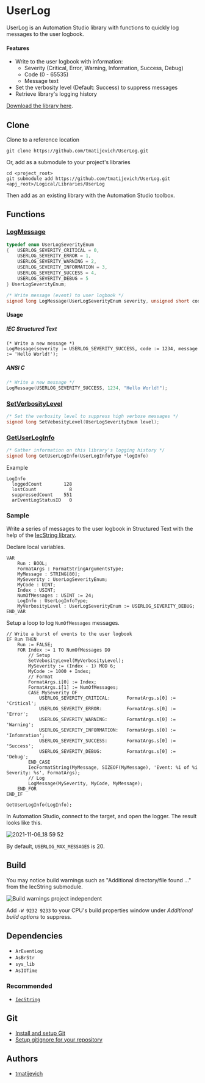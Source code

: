 # UserLog

UserLog is an Automation Studio library with functions to quickly log messages to the user logbook.

#### Features

- Write to the user logbook with information:
	- Severity (Critical, Error, Warning, Information, Success, Debug)
	- Code (0 - 65535)
	- Message text
- Set the verbosity level (Default: Success) to suppress messages
- Retrieve library's logging history

[Download the library here](https://github.com/tmatijevich/UserLog/releases/latest/download/UserLog.zip).

## Clone

Clone to a reference location

```
git clone https://github.com/tmatijevich/UserLog.git
```

Or, add as a submodule to your project's libraries

```
cd <project_root>
git submodule add https://github.com/tmatijevich/UserLog.git <apj_root>/Logical/Libraries/UserLog
```

Then add as an existing library with the Automation Studio toolbox.

## Functions

### [LogMessage](https://github.com/tmatijevich/UserLog/blob/main/LogMessage.c?ts=4)

```C 
typedef enum UserLogSeverityEnum
{   USERLOG_SEVERITY_CRITICAL = 0,
    USERLOG_SEVERITY_ERROR = 1,
    USERLOG_SEVERITY_WARNING = 2,
    USERLOG_SEVERITY_INFORMATION = 3,
    USERLOG_SEVERITY_SUCCESS = 4,
    USERLOG_SEVERITY_DEBUG = 5
} UserLogSeverityEnum;

/* Write message (event) to user logbook */
signed long LogMessage(UserLogSeverityEnum severity, unsigned short code, char *message);
```

#### Usage

##### IEC Structured Text

``` 
(* Write a new message *)
LogMessage(severity := USERLOG_SEVERITY_SUCCESS, code := 1234, message := 'Hello World!');
```

##### ANSI C 
```C
/* Write a new message */
LogMessage(USERLOG_SEVERITY_SUCCESS, 1234, "Hello World!");
```

### [SetVerbosityLevel](https://github.com/tmatijevich/UserLog/blob/main/SetVerbosityLevel.c?ts=4)

```C
/* Set the verbosity level to suppress high verbose messages */
signed long SetVebosityLevel(UserLogSeverityEnum level);
```

### [GetUserLogInfo](https://github.com/tmatijevich/UserLog/blob/main/GetUserLogInfo.c?ts=4)

```C
/* Gather information on this library's logging history */
signed long GetUserLogInfo(UserLogInfoType *logInfo)
```

Example

```
LogInfo
  loggedCount        128
  lostCount            8
  suppressedCount    551
  arEventLogStatusID   0
```

### Sample

Write a series of messages to the user logbook in Structured Text with the help of the [IecString library](https://github.com/tmatijevich/IecString).

Declare local variables.

```
VAR
    Run : BOOL;
    FormatArgs : FormatStringArgumentsType;
    MyMessage : STRING[80];
    MySeverity : UserLogSeverityEnum;
    MyCode : UINT;
    Index : USINT;
    NumOfMessages : USINT := 24;
    LogInfo : UserLogInfoType;
    MyVerbosityLevel : UserLogSeverityEnum := USERLOG_SEVERITY_DEBUG;
END_VAR
```

Setup a loop to log `NumOfMessages` messages.

```
// Write a burst of events to the user logbook
IF Run THEN
    Run := FALSE;
    FOR Index := 1 TO NumOfMessages DO
        // Setup
        SetVebosityLevel(MyVerbosityLevel);
        MySeverity := (Index - 1) MOD 6;
        MyCode := 1000 + Index;
        // Format
        FormatArgs.i[0] := Index;
        FormatArgs.i[1] := NumOfMessages;
        CASE MySeverity OF
            USERLOG_SEVERITY_CRITICAL:      FormatArgs.s[0] := 'Critical';
            USERLOG_SEVERITY_ERROR:         FormatArgs.s[0] := 'Error';
            USERLOG_SEVERITY_WARNING:       FormatArgs.s[0] := 'Warning';
            USERLOG_SEVERITY_INFORMATION:   FormatArgs.s[0] := 'Infomration';
            USERLOG_SEVERITY_SUCCESS:       FormatArgs.s[0] := 'Success';
            USERLOG_SEVERITY_DEBUG:         FormatArgs.s[0] := 'Debug';
        END_CASE
        IecFormatString(MyMessage, SIZEOF(MyMessage), 'Event: %i of %i Severity: %s', FormatArgs);
        // Log
        LogMessage(MySeverity, MyCode, MyMessage);
    END_FOR
END_IF

GetUserLogInfo(LogInfo);
```

In Automation Studio, connect to the target, and open the logger. The result looks like this.

![2021-11-06_18 59 52](https://user-images.githubusercontent.com/33841634/140626835-f11d83f0-fa00-4d29-ac9a-8e0c019fc800.png)

By default, `USERLOG_MAX_MESSAGES` is 20.

## Build

You may notice build warnings such as "Additional directory/file found ..." from the IecString submodule.

![Build warnings project independent](https://user-images.githubusercontent.com/33841634/133009811-98cf2414-ec89-40d3-a529-34980b59e27f.png)

Add `-W 9232 9233` to your CPU's build properties window under *Additional build options* to suppress.

## Dependencies

- `ArEventLog`
- `AsBrStr`
- `sys_lib`
- `AsIOTime`

### Recommended

- [`IecString`](https://github.com/tmatijevich/IecString)

## Git

- [Install and setup Git](https://tmatijevich.github.io/gfw-tutorial/)
- [Setup gitignore for your repository](https://gist.github.com/tmatijevich/453436f1e6abc62a3d052d9b03f9db58)

## Authors

- [tmatijevich](https://github.com/tmatijevich)
